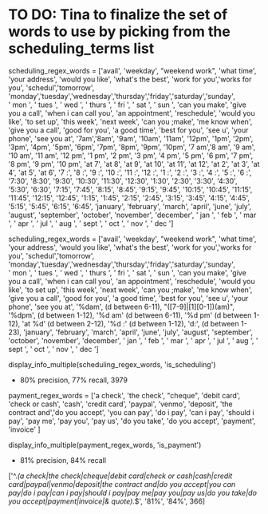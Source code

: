 # TO DO: Tina to finalize the set of words to use by picking from the scheduling_terms list

scheduling_regex_words = ['avail', 
                          'weekday', "weekend work", 'what time', 
                          'your address', 'would you like', 'what\'s the best',
                          'work for you','works for you', 'schedul','tomorrow',
                          'monday','tuesday','wednesday','thursday','friday','saturday','sunday',\
                          ' mon ', ' tues ', ' wed ', ' thurs ', ' fri ', ' sat ', ' sun ',
                          'can you make', 'give you a call', 
                          'when i can call you', 'an appointment',
                          'reschedule', 'would you like', 'to set up', 'this week', 'next week',
                          'can you ;make', 'me know when',
                          'give you a call', 'good for you', 'a good time',
                          'best for you', 'see u', 'your phone', 'see you at',
                          '7am','8am', '9am', '10am', '11am', '12pm', '1pm', '2pm', 
                          '3pm', '4pm', '5pm', '6pm', '7pm', '8pm', '9pm', '10pm',
                          '7 am','8 am', '9 am', '10 am', '11 am', '12 pm', '1 pm', '2 pm', 
                          '3 pm', '4 pm', '5 pm', '6 pm', '7 pm', '8 pm', '9 pm', '10 pm',
                          'at 7', 'at 8', 'at 9', 'at 10', 'at 11', 'at 12', 
                          'at 2', 'at 3', 'at 4', 'at 5', 'at 6', 
                          '7 :', '8 :', '9 :', '10 :', '11 :', '12 :', 
                          '1 :', '2 :', '3 :', '4 :', '5 :', '6 :',
                          '7:30', '8:30', '9:30', '10:30', '11:30', '12:30', '1:30',
                          '2:30', '3:30', '4:30', '5:30', '6:30',
                          '7:15', '7:45', '8:15', '8:45', '9:15', '9:45', '10:15', '10:45',
                          '11:15', '11:45', '12:15', '12:45', '1:15', '1:45', '2:15', '2:45',
                          '3:15', '3:45', '4:15', '4:45', '5:15', '5:45', '6:15', '6:45',
                          'january', 'february', 'march', 'april', 'june', 
                          'july', 'august', 'september', 'october', 'november', 'december',
                          ' jan ', ' feb ', ' mar ', ' apr ', ' jul ', ' aug ', ' sept ',
                          ' oct ', ' nov ', ' dec ']

scheduling_regex_words = ['avail', 
                          'weekday', "weekend work", 'what time', 
                          'your address', 'would you like', 'what\'s the best',
                          'work for you','works for you', 'schedul','tomorrow',
                          'monday','tuesday','wednesday','thursday','friday','saturday','sunday',\
                          ' mon ', ' tues ', ' wed ', ' thurs ', ' fri ', ' sat ', ' sun ',
                          'can you make', 'give you a call', 
                          'when i can call you', 'an appointment',
                          'reschedule', 'would you like', 'to set up', 'this week', 'next week',
                          'can you ;make', 'me know when',
                          'give you a call', 'good for you', 'a good time',
                          'best for you', 'see u', 'your phone', 'see you at',
                          '%dam', (d between 6-11), "([7-9]|[1][0-1])(am)",
                          '%dpm', (d between 1-12),
                          '%d am' (d between 6-11),
                          '%d pm' (d between 1-12),
                          'at %d' (d between 2-12),
                          '%d :' (d between 1-12),
                          'd:', (d between 1-23),
                          'january', 'february', 'march', 'april', 'june', 
                          'july', 'august', 'september', 'october', 'november', 'december',
                          ' jan ', ' feb ', ' mar ', ' apr ', ' jul ', ' aug ', ' sept ',
                          ' oct ', ' nov ', ' dec ']

display_info_multiple(scheduling_regex_words, 'is_scheduling')
- 80% precision, 77% recall, 3979


payment_regex_words = ['a check', 'the check', "cheque",
                       'debit card', 'check or cash', 'cash',
                       'credit card', 'paypal', 'venmo', 
                       'deposit', 'the contract and','do you accept',
                       'you can pay', 'do i pay', 'can i pay', 'should i pay',
                       'pay me', 'pay you', 'pay us',
                       'do you take', 'do you accept',
                        'payment', 'invoice'
                    ]

display_info_multiple(payment_regex_words, 'is_payment')
- 81% precision, 84% recall

['^.*(a check|the check|cheque|debit card|check or cash|cash|credit card|paypal|venmo|deposit|the contract and|do you accept|you can pay|do i pay|can i pay|should i pay|pay me|pay you|pay us|do you take|do you accept|payment|invoice|& quote).*$',
 '81%',
 '84%',
 366]